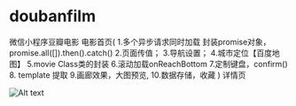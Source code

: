 # doubanfilm
微信小程序豆瓣电影
电影首页(
1.多个异步请求同时加载
封装promise对象，promise.all([]).then().catch()
2.页面传值；
3.导航设置；
4.城市定位【百度地图】
5.movie Class类的封装
6.滚动加载onReachBottom
7.定制键盘，confirm()
8. template 提取
9.画廊效果，大图预览,
10.数据存储，收藏
)
详情页

![Alt text](https://user-images.githubusercontent.com/6166576/36627844-fc2a74ce-1983-11e8-98b3-25efff7e1d2b.jpg)
